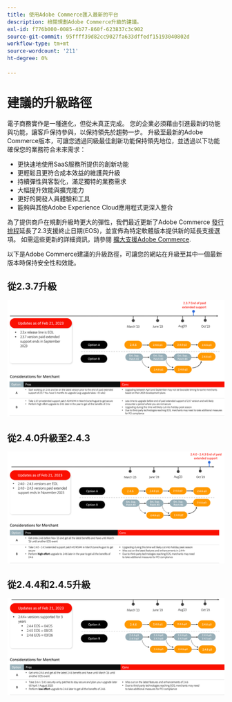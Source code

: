 ```yaml
---
title: 使用Adobe Commerce匯入最新的平台
description: 檢閱規劃Adobe Commerce升級的建議。
exl-id: f776b000-0085-4b77-860f-623837c3c902
source-git-commit: 95ffff39d82cc9027fa633dffedf15193040802d
workflow-type: tm+mt
source-wordcount: '211'
ht-degree: 0%

---
```


# 建議的升級路徑

電子商務實作是一種進化，但從未真正完成。 您的企業必須藉由引進最新的功能與功能，讓客戶保持參與，以保持領先於趨勢一步。 升級至最新的Adobe Commerce版本，可讓您透過同級最佳創新功能保持領先地位，並透過以下功能確保您的業務符合未來需求：

- 更快速地使用SaaS服務所提供的創新功能
- 更輕鬆且更符合成本效益的維護與升級
- 持續彈性與客製化，滿足獨特的業務需求
- 大幅提升效能與擴充能力
- 更好的開發人員體驗和工具
- 能夠與其他Adobe Experience Cloud應用程式更深入整合

為了提供商戶在規劃升級時更大的彈性，我們最近更新了Adobe Commerce [發行排程](../../release/schedule.md)延長了2.3支援終止日期(EOS)，並宣佈為特定軟體版本提供新的延長支援選項。 如需這些更新的詳細資訊，請參閱 [擴大支援Adobe Commerce](https://business.adobe.com/blog/the-latest/adobe-announces-expanded-support).

以下是Adobe Commerce建議的升級路徑，可讓您的網站在升級至其中一個最新版本時保持安全性和效能。

## 從2.3.7升級

![從2.3.7升級路徑](../../assets/upgrade-guide/2.3.7.png)

## 從2.4.0升級至2.4.3

![從2.4.0升級至2.4.3的升級路徑](../../assets/upgrade-guide/2.4.0-2.4.3.png)

## 從2.4.4和2.4.5升級

![從2.4.4升級至2.4.5的路徑](../../assets/upgrade-guide/2.4.4-and-2.4.5.png)
